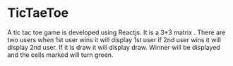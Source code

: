# TicTaeToe
A tic tac toe game is developed using Reactjs. It is a 3*3 matrix . There are two users when 1st user wins it will display 1st user if 2nd user wins it will display 2nd user. If it is draw it will display draw. Winner will be displayed and the cells marked will turn green.
